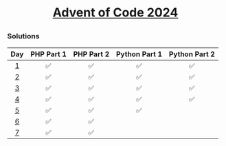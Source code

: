 # <p style="text-align:center"> [Advent of Code 2024](https://adventofcode.com/2024/day/5)</p>

### Solutions

|                   Day                    | PHP Part 1 | PHP Part 2 | Python Part 1 | Python Part 2 |
| :--------------------------------------: | :--------: | :--------: | :-----------: | :-----------: |
| [1](https://adventofcode.com/2024/day/1) |     ✅     |     ✅     |      ✅       |      ✅       |
| [2](https://adventofcode.com/2024/day/2) |     ✅     |     ✅     |      ✅       |      ✅       |
| [3](https://adventofcode.com/2024/day/3) |     ✅     |     ✅     |      ✅       |      ✅       |
| [4](https://adventofcode.com/2024/day/4) |     ✅     |     ✅     |      ✅       |      ✅       |
| [5](https://adventofcode.com/2024/day/5) |     ✅     |     ✅     |      ✅       |               |
| [6](https://adventofcode.com/2024/day/6) |     ✅     |     ✅     |               |               |
| [7](https://adventofcode.com/2024/day/7) |     ✅     |     ✅     |               |               |

<!-- |  [8](https://adventofcode.com/2024/day/8)  |     ✅     |     ✅     |      ✅       |      ✅       | -->
<!-- |  [9](https://adventofcode.com/2024/day/9)  |     ✅     |     ✅     |      ✅       |      ✅       | -->
<!-- | [10](https://adventofcode.com/2024/day/10) |     ✅     |     ✅     |      ✅       |      ✅       | -->
<!-- | [11](https://adventofcode.com/2024/day/11) |     ✅     |     ✅     |      ✅       |      ✅       | -->
<!-- | [12](https://adventofcode.com/2024/day/12) |     ✅     |     ✅     |      ✅       |      ✅       | -->
<!-- | [13](https://adventofcode.com/2024/day/13) |     ✅     |     ✅     |      ✅       |      ✅       | -->
<!-- | [14](https://adventofcode.com/2024/day/14) |     ✅     |     ✅     |      ✅       |      ✅       | -->
<!-- | [15](https://adventofcode.com/2024/day/15) |     ✅     |     ✅     |      ✅       |      ✅       | -->
<!-- | [16](https://adventofcode.com/2024/day/16) |     ✅     |     ✅     |      ✅       |      ✅       | -->
<!-- | [17](https://adventofcode.com/2024/day/17) |     ✅     |     ✅     |      ✅       |      ✅       | -->
<!-- | [18](https://adventofcode.com/2024/day/18) |     ✅     |     ✅     |      ✅       |      ✅       | -->
<!-- | [19](https://adventofcode.com/2024/day/19) |     ✅     |     ✅     |      ✅       |      ✅       | -->
<!-- | [20](https://adventofcode.com/2024/day/20) |     ✅     |     ✅     |      ✅       |      ✅       | -->
<!-- | [21](https://adventofcode.com/2024/day/21) |     ✅     |     ✅     |      ✅       |      ✅       | -->
<!-- | [22](https://adventofcode.com/2024/day/22) |     ✅     |     ✅     |      ✅       |      ✅       | -->
<!-- | [23](https://adventofcode.com/2024/day/23) |     ✅     |     ✅     |      ✅       |      ✅       | -->
<!-- | [24](https://adventofcode.com/2024/day/24) |     ✅     |     ✅     |      ✅       |      ✅       | -->
<!-- | [25](https://adventofcode.com/2024/day/25) |     ✅     |     ✅     |      ✅       |      ✅       | -->
